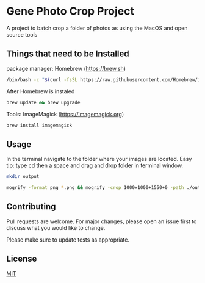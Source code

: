 # Gene Photo Crop Project

A project to batch crop a folder of photos as using the MacOS and open source tools

##

## Things that need to be Installed

package manager: Homebrew (https://brew.sh)

```bash
/bin/bash -c "$(curl -fsSL https://raw.githubusercontent.com/Homebrew/install/HEAD/install.sh)"
```
After Homebrew is instaled

```bash
brew update && brew upgrade
```

Tools: ImageMagick (https://imagemagick.org)

```bash
brew install imagemagick
````


## Usage


In the terminal navigate to the folder where your images are located. Easy tip:
type cd then a space and drag and drop folder in terminal window.

```bash
mkdir output
```


```bash
mogrify -format png *.png && mogrify -crop 1000x1000+1550+0 -path ./output *.png
```


## Contributing
Pull requests are welcome. For major changes, please open an issue first to discuss what you would like to change.

Please make sure to update tests as appropriate.

## License
[MIT](https://choosealicense.com/licenses/mit/)
